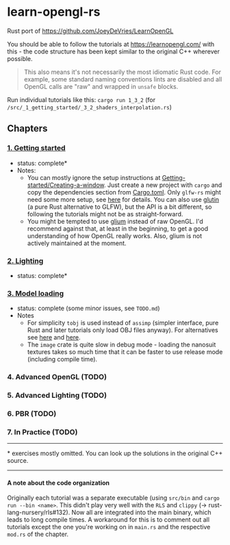 # learn-opengl-rs
Rust port of https://github.com/JoeyDeVries/LearnOpenGL

You should be able to follow the tutorials at https://learnopengl.com/ with this - the code structure has been kept similar to the original C++ wherever possible.
> This also means it's not necessarily the most idiomatic Rust code. For example, some standard naming conventions lints are disabled and all OpenGL calls are "raw" and wrapped in `unsafe` blocks.

Run individual tutorials like this:
`cargo run 1_3_2` (for `/src/_1_getting_started/_3_2_shaders_interpolation.rs`)

## Chapters
### [1. Getting started](src/_1_getting_started)
* status: complete*
* Notes:
    - You can mostly ignore the setup instructions at [Getting-started/Creating-a-window](https://learnopengl.com/#!Getting-started/Creating-a-window). Just create a new project with `cargo` and copy the dependencies section from [Cargo.toml](Cargo.toml). Only `glfw-rs` might need some more setup, see [here](https://github.com/PistonDevelopers/glfw-rs#using-glfw-rs) for details. You can also use [glutin](https://github.com/tomaka/glutin) (a pure Rust alternative to GLFW), but the API is a bit different, so following the tutorials might not be as straight-forward.
    - You might be tempted to use [glium](https://github.com/glium/glium) instead of raw OpenGL. I'd recommend against that, at least in the beginning, to get a good understanding of how OpenGL really works. Also, glium is not actively maintained at the moment.

### [2. Lighting](src/_2_lighting)
* status: complete*

### [3. Model loading](src/_3_model_loading)
* status: complete (some minor issues, see `TODO.md`)
* Notes
    - For simplicity `tobj` is used instead of `assimp` (simpler interface, pure Rust and later tutorials only load OBJ files anyway). For alternatives see [here](http://arewegameyet.com/categories/3dformatloader.html) and [here](https://crates.io/search?q=assimp).
    - The `image` crate is quite slow in debug mode - loading the nanosuit textures takes so much time that it can be faster to use release mode (including compile time).
### 4. Advanced OpenGL (TODO)
### 5. Advanced Lighting (TODO)
### 6. PBR (TODO)
### 7. In Practice (TODO)

----
\* exercises mostly omitted. You can look up the solutions in the original C++ source.

----
#### A note about the code organization
Originally each tutorial was a separate executable (using `src/bin` and `cargo run --bin <name>`. This didn't play very well with the `RLS` and `clippy` (-> rust-lang-nursery/rls#132). Now all are integrated into the main binary, which leads to long compile times. A workaround for this is to comment out all tutorials except the one you're working on in `main.rs` and the respective `mod.rs` of the chapter.
